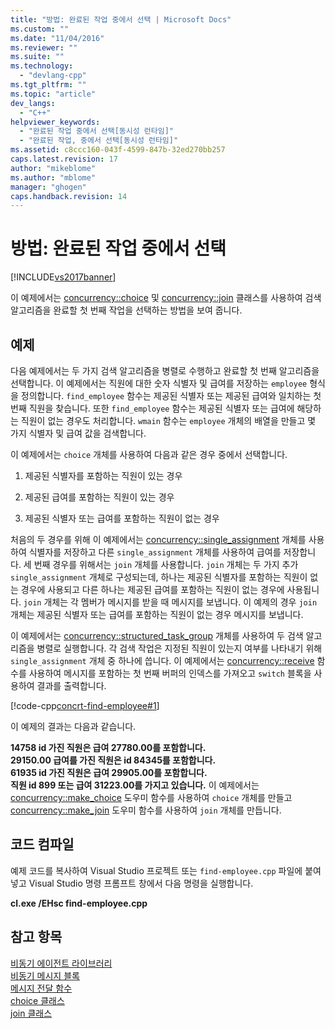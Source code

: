 ```yaml
---
title: "방법: 완료된 작업 중에서 선택 | Microsoft Docs"
ms.custom: ""
ms.date: "11/04/2016"
ms.reviewer: ""
ms.suite: ""
ms.technology: 
  - "devlang-cpp"
ms.tgt_pltfrm: ""
ms.topic: "article"
dev_langs: 
  - "C++"
helpviewer_keywords: 
  - "완료된 작업 중에서 선택[동시성 런타임]"
  - "완료된 작업, 중에서 선택[동시성 런타임]"
ms.assetid: c8ccc160-043f-4599-847b-32ed270bb257
caps.latest.revision: 17
author: "mikeblome"
ms.author: "mblome"
manager: "ghogen"
caps.handback.revision: 14
---
```

# 방법: 완료된 작업 중에서 선택
[!INCLUDE[vs2017banner](../../assembler/inline/includes/vs2017banner.md)]

이 예제에서는 [concurrency::choice](../../parallel/concrt/reference/choice-class.md) 및 [concurrency::join](../../parallel/concrt/reference/join-class.md) 클래스를 사용하여 검색 알고리즘을 완료할 첫 번째 작업을 선택하는 방법을 보여 줍니다.  
  
## 예제  
 다음 예제에서는 두 가지 검색 알고리즘을 병렬로 수행하고 완료할 첫 번째 알고리즘을 선택합니다.  이 예제에서는 직원에 대한 숫자 식별자 및 급여를 저장하는 `employee` 형식을 정의합니다.  `find_employee` 함수는 제공된 식별자 또는 제공된 급여와 일치하는 첫 번째 직원을 찾습니다.  또한 `find_employee` 함수는 제공된 식별자 또는 급여에 해당하는 직원이 없는 경우도 처리합니다.  `wmain` 함수는 `employee` 개체의 배열을 만들고 몇 가지 식별자 및 급여 값을 검색합니다.  
  
 이 예제에서는 `choice` 개체를 사용하여 다음과 같은 경우 중에서 선택합니다.  
  
1.  제공된 식별자를 포함하는 직원이 있는 경우  
  
2.  제공된 급여를 포함하는 직원이 있는 경우  
  
3.  제공된 식별자 또는 급여를 포함하는 직원이 없는 경우  
  
 처음의 두 경우를 위해 이 예제에서는 [concurrency::single\_assignment](../../parallel/concrt/reference/single-assignment-class.md) 개체를 사용하여 식별자를 저장하고 다른 `single_assignment` 개체를 사용하여 급여를 저장합니다.  세 번째 경우를 위해서는 `join` 개체를 사용합니다.  `join` 개체는 두 가지 추가 `single_assignment` 개체로 구성되는데, 하나는 제공된 식별자를 포함하는 직원이 없는 경우에 사용되고 다른 하나는 제공된 급여를 포함하는 직원이 없는 경우에 사용됩니다.  `join` 개체는 각 멤버가 메시지를 받을 때 메시지를 보냅니다.  이 예제의 경우 `join` 개체는 제공된 식별자 또는 급여를 포함하는 직원이 없는 경우 메시지를 보냅니다.  
  
 이 예제에서는 [concurrency::structured\_task\_group](../../parallel/concrt/reference/structured-task-group-class.md) 개체를 사용하여 두 검색 알고리즘을 병렬로 실행합니다.  각 검색 작업은 지정된 직원이 있는지 여부를 나타내기 위해 `single_assignment` 개체 중 하나에 씁니다.  이 예제에서는 [concurrency::receive](../Topic/receive%20Function.md) 함수를 사용하여 메시지를 포함하는 첫 번째 버퍼의 인덱스를 가져오고 `switch` 블록을 사용하여 결과를 출력합니다.  
  
 [!code-cpp[concrt-find-employee#1](../../parallel/concrt/codesnippet/CPP/how-to-select-among-completed-tasks_1.cpp)]  
  
 이 예제의 결과는 다음과 같습니다.  
  
  **14758 id 가진 직원은 급여 27780.00를 포함합니다.**  
**29150.00 급여를 가진 직원은 id 84345를 포함합니다.**  
**61935 id 가진 직원은 급여 29905.00를 포함합니다.**  
**직원 id 899 또는 급여 31223.00를 가지고 있습니다.** 이 예제에서는 [concurrency::make\_choice](../Topic/make_choice%20Function.md) 도우미 함수를 사용하여 `choice` 개체를 만들고 [concurrency::make\_join](../Topic/make_join%20Function.md) 도우미 함수를 사용하여 `join` 개체를 만듭니다.  
  
## 코드 컴파일  
 예제 코드를 복사하여 Visual Studio 프로젝트 또는 `find-employee.cpp` 파일에 붙여넣고 Visual Studio 명령 프롬프트 창에서 다음 명령을 실행합니다.  
  
 **cl.exe \/EHsc find\-employee.cpp**  
  
## 참고 항목  
 [비동기 에이전트 라이브러리](../../parallel/concrt/asynchronous-agents-library.md)   
 [비동기 메시지 블록](../../parallel/concrt/asynchronous-message-blocks.md)   
 [메시지 전달 함수](../../parallel/concrt/message-passing-functions.md)   
 [choice 클래스](../../parallel/concrt/reference/choice-class.md)   
 [join 클래스](../../parallel/concrt/reference/join-class.md)